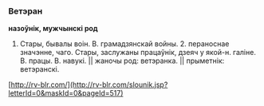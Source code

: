 ### Ветэран
**назоўнік, мужчынскі род**

1. Стары, бывалы воін. В. грамадзянскай войны. 2. пераноснае значэнне, чаго. Стары, заслужаны працаўнік, дзеяч у якой-н. галіне. В. працы. В. навукі. || жаночы род: ветэранка. || прыметнік: ветэранскі.

<a rel="author">[http://rv-blr.com/](http://rv-blr.com/slounik.jsp?letterId=0&maskId=0&pageId=517)</a>

